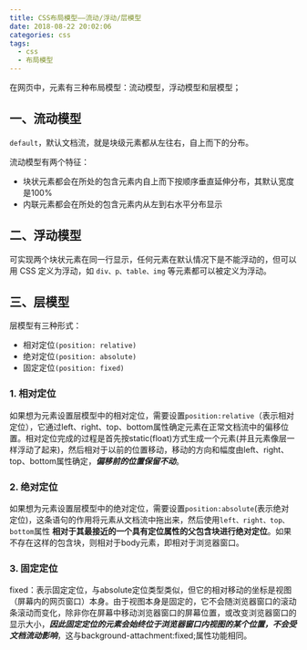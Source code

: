 ```yaml
---
title: CSS布局模型——流动/浮动/层模型
date: 2018-08-22 20:02:06
categories: css
tags:
  - css
  - 布局模型
---
```


在网页中，元素有三种布局模型：流动模型，浮动模型和层模型；

## 一、流动模型

`default`，默认文档流，就是块级元素都从左往右，自上而下的分布。

流动模型有两个特征：

* 块状元素都会在所处的包含元素内自上而下按顺序垂直延伸分布，其默认宽度是100%
* 内联元素都会在所处的包含元素内从左到右水平分布显示

## 二、浮动模型

可实现两个块状元素在同一行显示，任何元素在默认情况下是不能浮动的，但可以用 CSS 定义为浮动，如 `div、p、table、img` 等元素都可以被定义为浮动。

## 三、层模型

层模型有三种形式：
* 相对定位`(position: relative)`
* 绝对定位`(position: absolute)`
* 固定定位`(position: fixed)`

### 1. 相对定位

如果想为元素设置层模型中的相对定位，需要设置`position:relative`（表示相对定位），它通过left、right、top、bottom属性确定元素在正常文档流中的偏移位置。相对定位完成的过程是首先按static(float)方式生成一个元素(并且元素像层一样浮动了起来)，然后相对于以前的位置移动，移动的方向和幅度由left、right、top、bottom属性确定，***偏移前的位置保留不动***。

### 2. 绝对定位

如果想为元素设置层模型中的绝对定位，需要设置`position:absolute`(表示绝对定位)，这条语句的作用将元素从文档流中拖出来，然后使用`left、right、top、bottom`属性  **相对于其最接近的一个具有定位属性的父包含块进行绝对定位**。如果不存在这样的包含块，则相对于body元素，即相对于浏览器窗口。

### 3. 固定定位

fixed：表示固定定位，与absolute定位类型类似，但它的相对移动的坐标是视图（屏幕内的网页窗口）本身。由于视图本身是固定的，它不会随浏览器窗口的滚动条滚动而变化，除非你在屏幕中移动浏览器窗口的屏幕位置，或改变浏览器窗口的显示大小，***因此固定定位的元素会始终位于浏览器窗口内视图的某个位置，不会受文档流动影响***，这与background-attachment:fixed;属性功能相同。

<!-- more -->
